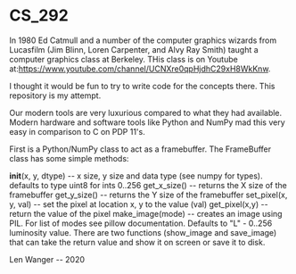 # CS_292

In 1980 Ed Catmull and a number of the computer graphics wizards from Lucasfilm (Jim Blinn, Loren Carpenter, and Alvy Ray Smith) taught a computer graphics class at Berkeley. THis class is on Youtube at:https://www.youtube.com/channel/UCNXre0qpHjdhC29xH8WkKnw.

I thought it would be fun to try to write code for the concepts there. This repository is my attempt.

Our modern tools are very luxurious compared to what they had available. Modern hardware and software tools like Python and NumPy mad this very easy in comparison to C on PDP 11's.

First is a Python/NumPy class to act as a framebuffer. The FrameBuffer class has some simple methods:

__init__(x, y, dtype) -- x size, y size and data type (see numpy for types). defaults to type uint8 for ints 0..256
get_x_size() -- returns the X size of the framebuffer
get_y_size() -- returns the Y size of the framebuffer
set_pixel(x, y, val) -- set the pixel at location x, y to the value (val)
get_pixel(x,y) -- return the value of the pixel
make_image(mode) -- creates an image using PIL. For list of modes see pillow documentation. Defaults to "L" - 0..256 luminosity value. There are two functions (show_image and save_image) that can take the return value and show it on screen or save it to disk.





Len Wanger -- 2020
